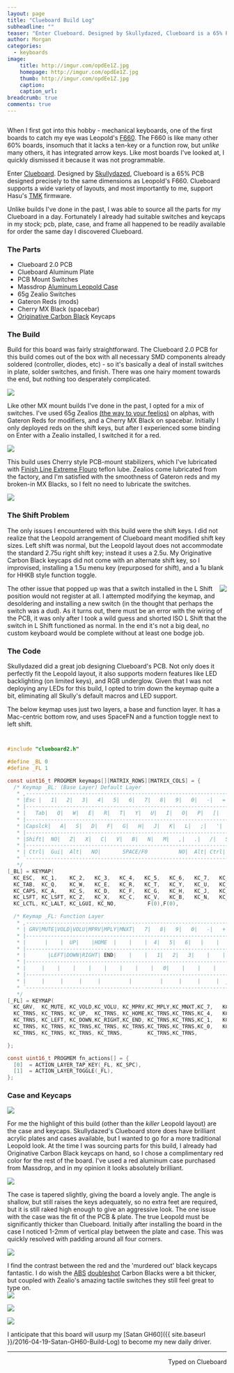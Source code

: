 ```yaml
---
layout: page
title: "Clueboard Build Log"
subheadline: ""
teaser: "Enter Clueboard. Designed by Skullydazed, Clueboard is a 65% PCB designed precisely to the same dimensions as Leopold's F660. Clueboard supports a wide variety of layouts, and most importantly to me, support Hasu's TMK firmware."
author: Morgan
categories:
  - keyboards
image:
    title: http://imgur.com/opdEe1Z.jpg
    homepage: http://imgur.com/opdEe1Z.jpg
    thumb: http://imgur.com/opdEe1Z.jpg
    caption:
    caption_url:
breadcrumb: true
comments: true
---
```


![]()

When I first got into this hobby - mechanical keyboards, one of the first boards to catch my eye was Leopold's [F660](https://mechanicalkeyboards.com/shop/index.php?l=product_detail&p=1172). The F660 is like many other 60% boards, insomuch that it lacks a ten-key or a function row, but _unlike_ many others, it has integrated arrow keys. Like most boards I've looked at, I quickly dismissed it because it was not programmable.

Enter [Clueboard](http://clueboard.co/). Designed by [Skullydazed](https://geekhack.org/index.php?action=profile;u=43824), Clueboard is a 65% PCB designed precisely to the same dimensions as Leopold's F660. Clueboard supports a wide variety of layouts, and most importantly to me, support Hasu's [TMK](https://github.com/tmk/tmk_keyboard) firmware.

Unlike builds I've done in the past, I was able to source all the parts for my Clueboard in a day. Fortunately I already had suitable switches and keycaps in my stock; pcb, plate, case, and frame all happened to be readily available for order the same day I discovered Clueboard.

### The Parts

+ Clueboard 2.0 PCB
+ Clueboard Aluminum Plate
+ PCB Mount Switches
+ Massdrop [Aluminum Leopold Case](https://www.massdrop.com/buy/aluminum-case-for-leopold-fc660m?mode=guest_open)
+ 65g Zealio Switches
+ Gateron Reds (mods)
+ Cherry MX Black (spacebar)
+ [Originative Carbon Black](https://www.massdrop.com/buy/originative-carbon-black-keycaps?mode=guest_open) Keycaps

### The Build

Build for this board was fairly straightforward. The Clueboard 2.0 PCB for this build comes out of the box with all necessary SMD components already soldered (controller, diodes, etc) - so it's basically a deal of install switches in plate, solder switches, and finish. There was one hairy moment towards the end, but nothing too desperately complicated.

![](http://imgur.com/xVwU26V.jpg)

Like other MX mount builds I've done in the past, I opted for a mix of switches. I've used 65g Zealios [(the way to your feelios)](https://www.reddit.com/r/MechanicalKeyboards/comments/4ax617/helpi_am_drunk_here_is_the_lowdown_on_zealios_76g/) on alphas, with Gateron Reds for modifiers, and a Cherry MX Black on spacebar. Initially I only deployed reds on the shift keys, but after I experienced some binding on Enter with a Zealio installed, I switched it for a red.

![](http://imgur.com/y3AJqnB.jpg)

This build uses Cherry style PCB-mount stabilizers, which I've lubricated with [Finish Line Extreme Flouro](http://www.amazon.com/Finish-Line-Extreme-Fluoro-Syringe/dp/B002L5UL92?ie=UTF8&psc=1&redirect=true&ref_=oh_aui_detailpage_o01_s00) teflon lube. Zealios come lubricated from the factory, and I'm satisfied with the smoothness of Gateron reds and my broken-in MX Blacks, so I felt no need to lubricate the switches.

![](http://imgur.com/jatmvVK.jpg)

### The Shift Problem

The only issues I encountered with this build were the shift keys. I did not realize that the Leopold arrangement of Clueboard meant modified shift key sizes. Left shift was normal, but the Leopold layout does not accommodate the standard 2.75u right shift key; instead it uses a 2.5u. My Originative Carbon Black keycaps did not come with an alternate shift key, so I improvised, installing a 1.5u menu key (repurposed for shift), and a 1u blank for HHKB style function toggle.

<img align="right" src="http://imgur.com/YVwxnco.jpg">
The other issue that popped up was that a switch installed in the L Shift position would not register at all. I attempted modifying the keymap, and desoldering and installing a new switch (in the thought that perhaps the switch was a dud). As it turns out, there must be an error with the wiring of the PCB, it was only after I took a wild guess and shorted ISO L Shift that the switch in L Shift functioned as normal. In the end it's not a big deal, no custom keyboard would be complete without at least one bodge job.

### The Code

Skullydazed did a great job designing Clueboard's PCB. Not only does it perfectly fit the Leopold layout, it also supports modern features like LED backlighting (on limited keys), and RGB underglow. Given that I was not deploying any LEDs for this build, I opted to trim down the keymap quite a bit, eliminating all Skully's default macros and LED support.

The below keymap uses just two layers, a base and function layer. It has a Mac-centric bottom row, and uses SpaceFN and a function toggle next to left shift.

```c


#include "clueboard2.h"

#define _BL 0
#define _FL 1

const uint16_t PROGMEM keymaps[][MATRIX_ROWS][MATRIX_COLS] = {
  /* Keymap _BL: (Base Layer) Default Layer
   * ,--------------------------------------------------------------------------.  ,----.
   * |Esc |   1|   2|   3|   4|   5|   6|   7|   8|   9|   0|   -|   =|   \| DEL|  |PGUP|
   * |--------------------------------------------------------------------------|  |----|
   * |   Tab|   Q|   W|   E|   R|   T|   Y|   U|   I|   O|   P|   [|   ]|   BSPC|  |PGDN|
   * |--------------------------------------------------------------------------|  `----'
   * |Capslck|   A|   S|   D|   F|   G|   H|   J|   K|   L|   ;|   '|   # |  Ent|
   * |-----------------------------------------------------------------------------.
   * |Shift|  NO|   Z|   X|   C|   V|   B|   N|   M|   ,|   .|   /|   SHIFT|F1|  UP|
   * |------------------------------------------------------------------------|----|----.
   * | Ctrl|  Gui|  Alt|   NO|       SPACE/F0          NO|  Alt| Ctrl|  _FL|LEFT|DOWN|RGHT|
   * `----------------------------------------------------------------------------------'
   */
[_BL] = KEYMAP(
  KC_ESC,  KC_1,    KC_2,   KC_3,   KC_4,   KC_5,   KC_6,   KC_7,   KC_8,   KC_9,    KC_0,     KC_MINS,  KC_EQL,   KC_GRV,  KC_DEL,   KC_HOME, \
  KC_TAB,  KC_Q,    KC_W,   KC_E,   KC_R,   KC_T,   KC_Y,   KC_U,   KC_I,   KC_O,    KC_P,     KC_LBRC,  KC_RBRC,  KC_BSPC,           KC_END,  \
  KC_CAPS, KC_A,    KC_S,   KC_D,   KC_F,   KC_G,   KC_H,   KC_J,   KC_K,   KC_L,    KC_SCLN,  KC_QUOT,  KC_NUHS,  KC_ENT,                     \
  KC_LSFT, KC_LSFT, KC_Z,   KC_X,   KC_C,   KC_V,   KC_B,   KC_N,   KC_M,   KC_COMM, KC_DOT,   KC_SLSH,  KC_RSFT,  F(1),     KC_UP,            \
  KC_LCTL, KC_LALT, KC_LGUI, KC_NO,          F(0),F(0),                        KC_NO,  KC_LGUI,  KC_RALT,  KC_RCTL, KC_LEFT, KC_DOWN, KC_RGHT),

  /* Keymap _FL: Function Layer
   * ,--------------------------------------------------------------------------.  ,----.
   * | GRV|MUTE|VOLD|VOLU|MPRV|MPLY|MNXT|   7|   8|   9|   0|   -|   +|    | Del|  |BLIN|
   * |--------------------------------------------------------------------------|  |----|
   * |      |    |  UP|    |HOME  |    |    |  4|   5|   6|   |    |    |       |  |BLDE|
   * |--------------------------------------------------------------------------|  `----'
   * |       |LEFT|DOWN|RIGHT| END|    |    |   1|   2|   3|    |    |     |     |
   * |-----------------------------------------------------------------------------.
   * |     |    |    |    |    |    |    |    |   0|    |    |    |     |     |PGUP|
   * |------------------------------------------------------------------------|----|----.
   * |     |     |     |     |         |         |     |     |     |  _FL|HOME|PGDN| END|
   * `----------------------------------------------------------------------------------'
   */
[_FL] = KEYMAP(
  KC_GRV,  KC_MUTE, KC_VOLD,KC_VOLU, KC_MPRV,KC_MPLY,KC_MNXT,KC_7,   KC_8,   KC_9,    KC_0,     KC_MINS,  KC_PPLS,   KC_TRNS, KC_DEL,           KC_TRNS, \
  KC_TRNS, KC_TRNS, KC_UP,  KC_TRNS, KC_HOME,KC_TRNS,KC_TRNS,KC_4,   KC_5,   KC_6,    KC_PAST,  KC_TRNS,  KC_TRNS,  KC_TRNS,                   KC_TRNS, \
  KC_TRNS, KC_LEFT, KC_DOWN,KC_RIGHT,KC_END, KC_TRNS,KC_TRNS,KC_1,   KC_2,   KC_3,    KC_PSLS,  KC_TRNS,  KC_TRNS,  KC_TRNS,                           \
  KC_TRNS, KC_TRNS, KC_TRNS,KC_TRNS, KC_TRNS,KC_TRNS,KC_TRNS,KC_0,   KC_TRNS,KC_TRNS, KC_TRNS,  KC_TRNS,  KC_TRNS,  KC_TRNS,          KC_PGUP,         \
  KC_TRNS, KC_TRNS, KC_TRNS, KC_TRNS,        KC_TRNS,KC_TRNS,                        KC_TRNS,  KC_TRNS,  KC_TRNS,  KC_RCTL, KC_HOME, KC_PGDN, KC_END),

};

const uint16_t PROGMEM fn_actions[] = {
  [0]  = ACTION_LAYER_TAP_KEY(_FL, KC_SPC),
  [1]  = ACTION_LAYER_TOGGLE(_FL),
};
```

### Case and Keycaps

![](http://imgur.com/hrwIyDz.jpg)

For me the highlight of this build (other than the _killer_ Leopold layout) are the case and keycaps. Skullydazed's Clueboard store does have brilliant acrylic plates and cases available, but I wanted to go for a more traditional Leopold look. At the time I was sourcing parts for this build, I already had Originative Carbon Black keycaps on hand, so I chose a complimentary red color for the rest of the board. I've used a red aluminum case purchased from Massdrop, and in my opinion it looks absolutely brilliant.

![](http://imgur.com/MobZrfD.jpg)

The case is tapered slightly, giving the board a lovely angle. The angle is shallow, but still raises the keys adequately, so no extra feet are required, but it is still raked high enough to give an aggressive look. The one issue with the case was the fit of the PCB & plate. The true Leopold must be significantly thicker than Clueboard. Initially after installing the board in the case I noticed 1-2mm of vertical play between the plate and case. This was quickly resolved with padding around all four corners.

![](http://imgur.com/sxBLHkd.jpg)

I find the contrast between the red and the 'murdered out' black keycaps fantastic. I do wish the [ABS](https://deskthority.net/wiki/Keycap_construction#ABS) [doubleshot](https://deskthority.net/wiki/Double-shot_molding) Carbon Blacks were a bit thicker, but coupled with Zealio's amazing tactile switches they still feel great to type on.  
![](http://imgur.com/dMMpR25.jpg)

![](http://imgur.com/SFfgBbe.jpg)

![](http://imgur.com/1iNdGn2.jpg)

I anticipate that this board will usurp my [Satan GH60]({{ site.baseurl }}/2016-04-19-Satan-GH60-Build-Log) to become my new daily driver.

---
<p align="right">Typed on Clueboard</p>
